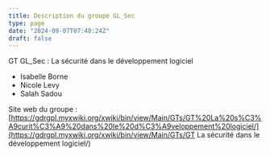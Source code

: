 ```yaml
---
title: Description du groupe GL_Sec
type: page
date: "2024-09-07T07:48:24Z"
draft: false
---
```


GT GL_Sec :  La sécurité dans le développement logiciel

  * Isabelle Borne
  * Nicole Levy
  * Salah Sadou



Site web du groupe : [https://gdrgpl.myxwiki.org/xwiki/bin/view/Main/GTs/GT%20La%20s%C3%A9curit%C3%A9%20dans%20le%20d%C3%A9veloppement%20logiciel/](https://gdrgpl.myxwiki.org/xwiki/bin/view/Main/GTs/GT La sécurité dans le développement logiciel/)
